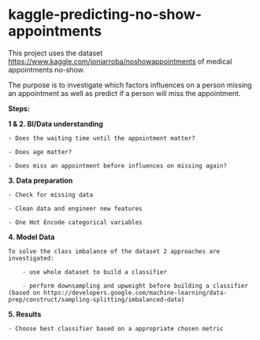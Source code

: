 # kaggle-predicting-no-show-appointments
This project uses the dataset https://www.kaggle.com/joniarroba/noshowappointments of medical appointments no-show. 

The purpose is to investigate which factors influences on a person missing an appointment as well as predict if a person will miss the appointment.

**Steps:**

**1 & 2. BI/Data understanding**

    - Does the waiting time until the appointment matter?
    
    - Does age matter?
    
    - Does miss an appointment before influences on missing again? 
    
**3. Data preparation**

    - Check for missing data
    
    - Clean data and engineer new features
    
    - One Hot Encode categorical variables

**4. Model Data**

    To solve the class imbalance of the dataset 2 approaches are investigated: 
    
        - use whole dataset to build a classifier
        
        - perform downsampling and upweight before building a classifier (based on https://developers.google.com/machine-learning/data-prep/construct/sampling-splitting/imbalanced-data)

**5. Results**

    - Choose best classifier based on a appropriate chosen metric


